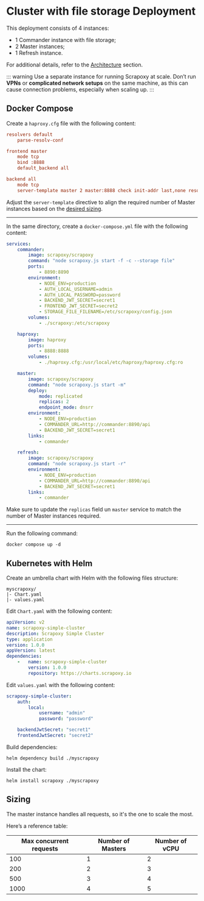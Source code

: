 # Cluster with file storage Deployment

This deployment consists of 4 instances:
- 1 Commander instance with file storage;
- 2 Master instances;
- 1 Refresh instance.

For additional details, refer to the [Architecture](/architecture/overview) section.

::: warning
Use a separate instance for running Scrapoxy at scale.
Don’t run **VPNs** or **complicated network setups** on the same machine, 
as this can cause connection problems, especially when scaling up.
:::

## Docker Compose

Create a `haproxy.cfg` file with the following content:

```cfg
resolvers default
    parse-resolv-conf

frontend master
    mode tcp
    bind :8888
    default_backend all

backend all
    mode tcp
    server-template master 2 master:8888 check init-addr last,none resolvers default
```

Adjust the `server-template` directive to align the required number of Master instances based on the [desired sizing](#sizing).

---

In the same directory, create a `docker-compose.yml` file with the following content:

```yaml
services:
    commander:
        image: scrapoxy/scrapoxy
        command: "node scrapoxy.js start -f -c --storage file"
        ports:
            - 8890:8890
        environment:
            - NODE_ENV=production
            - AUTH_LOCAL_USERNAME=admin
            - AUTH_LOCAL_PASSWORD=password
            - BACKEND_JWT_SECRET=secret1
            - FRONTEND_JWT_SECRET=secret2
            - STORAGE_FILE_FILENAME=/etc/scrapoxy/config.json
        volumes:
            - ./scrapoxy:/etc/scrapoxy

    haproxy:
        image: haproxy
        ports:
            - 8888:8888
        volumes:
            - ./haproxy.cfg:/usr/local/etc/haproxy/haproxy.cfg:ro

    master:
        image: scrapoxy/scrapoxy
        command: "node scrapoxy.js start -m"
        deploy:
            mode: replicated
            replicas: 2
            endpoint_mode: dnsrr
        environment:
            - NODE_ENV=production
            - COMMANDER_URL=http://commander:8890/api
            - BACKEND_JWT_SECRET=secret1
        links:
            - commander

    refresh:
        image: scrapoxy/scrapoxy
        command: "node scrapoxy.js start -r"
        environment:
            - NODE_ENV=production
            - COMMANDER_URL=http://commander:8890/api
            - BACKEND_JWT_SECRET=secret1
        links:
            - commander
```

Make sure to update the `replicas` field un `master` service to match the number of Master instances required.

---

Run the following command:

```shell
docker compose up -d
```

## Kubernetes with Helm

Create an umbrella chart with Helm with the following files structure:

```
myscrapoxy/
|- Chart.yaml
|- values.yaml
```

Edit `Chart.yaml` with the following content:

```yaml
apiVersion: v2
name: scrapoxy-simple-cluster
description: Scrapoxy Simple Cluster
type: application
version: 1.0.0
appVersion: latest
dependencies:
    -   name: scrapoxy-simple-cluster
        version: 1.0.0
        repository: https://charts.scrapoxy.io
```

Edit `values.yaml` with the following content:

```yaml
scrapoxy-simple-cluster:
    auth:
        local:
            username: "admin"
            password: "password"

    backendJwtSecret: "secret1"
    frontendJwtSecret: "secret2"
```

Build dependencies:

```shell
helm dependency build ./myscrapoxy
```

Install the chart:

```shell
helm install scrapoxy ./myscrapoxy
```


## Sizing

The master instance handles all requests, so it's the one to scale the most.

Here’s a reference table:

| Max concurrent requests | Number of Masters | Number of vCPU |
|-------------------------|-------------------|----------------|
| 100                     | 1                 | 2              |
| 200                     | 2                 | 3              |
| 500                     | 3                 | 4              |
| 1000                    | 4                 | 5              |
